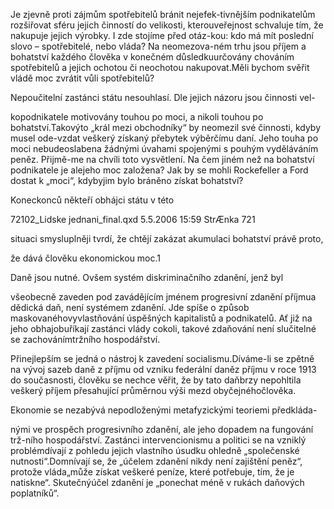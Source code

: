 
Je zjevně proti zájmům spotřebitelů bránit nejefek-tivnějším podnikatelům rozšiřovat sféru jejich činností do velikosti, kterouveřejnost schvaluje tím, že nakupuje jejich výrobky. I zde stojíme před otáz-kou: kdo má mít poslední slovo – spotřebitelé, nebo vláda? Na neomezova-ném trhu jsou příjem a bohatství každého člověka v konečném důsledkuurčovány chováním spotřebitelů a jejich ochotou či neochotou nakupovat.Měli bychom svěřit vládě moc zvrátit vůli spotřebitelů?

Nepoučitelní zastánci státu nesouhlasí. Dle jejich názoru jsou činnosti vel-

kopodnikatele motivovány touhou po moci, a nikoli touhou po bohatství.Takovýto „král mezi obchodníky“ by neomezil své činnosti, kdyby musel ode-vzdat veškerý získaný přebytek výběrčímu daní. Jeho touha po moci nebudeoslabena žádnými úvahami spojenými s pouhým vyděláváním peněz. Přijmě-me na chvíli toto vysvětlení. Na čem jiném než na bohatství podnikatele je alejeho moc založena? Jak by se mohli Rockefeller a Ford dostat k „moci“, kdybyjim bylo bráněno získat bohatství?

Koneckonců někteří obhájci státu v této

72102_Lidske jednani_final.qxd 5.5.2006 15:59 StrÆnka 721

situaci smysluplněji tvrdí, že chtějí zakázat akumulaci bohatství právě proto,

že dává člověku ekonomickou moc.1

Daně jsou nutné. Ovšem systém diskriminačního zdanění, jenž byl

všeobecně zaveden pod zavádějícím jménem progresivní zdanění příjmua dědická daň, není systémem zdanění. Jde spíše o způsob maskovanéhovyvlastňování úspěšných kapitalistů a podnikatelů. Ať již na jeho obhajobuříkají zastánci vlády cokoli, takové zdaňování není slučitelné se zachovánímtržního hospodářství.

Přinejlepším se jedná o nástroj k zavedení socialismu.Díváme-li se zpětně na vývoj sazeb daně z příjmu od vzniku federální daněz příjmu v roce 1913 do současnosti, člověku se nechce věřit, že by tato daňbrzy nepohltila veškerý příjem přesahující průměrnou výši mezd obyčejnéhočlověka.

Ekonomie se nezabývá nepodloženými metafyzickými teoriemi předkláda-

nými ve prospěch progresivního zdanění, ale jeho dopadem na fungování trž-ního hospodářství. Zastánci intervencionismu a politici se na vzniklý problémdívají z pohledu jejich vlastního úsudku ohledně „společenské nutnosti“.Domnívají se, že „účelem zdanění nikdy není zajištění peněz“, protože vláda„může získat veškeré peníze, které potřebuje, tím, že je natiskne“. Skutečnýúčel zdanění je „ponechat méně v rukách daňových poplatníků“.
